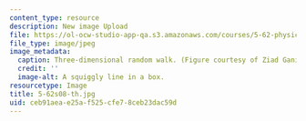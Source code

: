 ```yaml
---
content_type: resource
description: New image Upload
file: https://ol-ocw-studio-app-qa.s3.amazonaws.com/courses/5-62-physical-chemistry-ii-spring-2008/ceb91aeae25af525cfe78ceb23dac59d_5-62s08-th.jpg
file_type: image/jpeg
image_metadata:
  caption: Three-dimensional random walk. (Figure courtesy of Ziad Ganim.)
  credit: ''
  image-alt: A squiggly line in a box.
resourcetype: Image
title: 5-62s08-th.jpg
uid: ceb91aea-e25a-f525-cfe7-8ceb23dac59d
---
```

